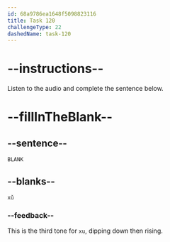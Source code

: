 ```yaml
---
id: 68a9786ea1648f5098823116
title: Task 120
challengeType: 22
dashedName: task-120
---
```


<!-- (Audio) A: xǔ -->

# --instructions--

Listen to the audio and complete the sentence below.

# --fillInTheBlank--

## --sentence--

`BLANK`

## --blanks--

`xǔ`

### --feedback--

This is the third tone for `xu`, dipping down then rising.
